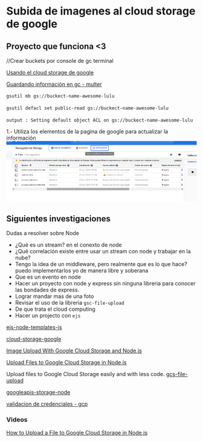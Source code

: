 # Subida de imagenes al cloud storage de google

## Proyecto que funciona <3

//Crear buckets por console de gc terminal

[Usando el cloud storage de google](https://cloud.google.com/nodejs/getting-started/using-cloud-storage?hl=es)

[Guardando información en gc - multer](https://cloud.google.com/nodejs/getting-started/using-cloud-storage?hl=es)

```
gsutil mb gs://buckect-name-awesome-lulu

gsutil defacl set public-read gs://buckect-name-awesome-lulu

output : Setting default object ACL on gs://buckect-name-awesome-lulu

```

1.- Utiliza los elementos de la pagina de google para actualizar la información
![Gestor de buckets browser](images/gestion_de_buckets_navegador.png)

## Siguientes investigaciones
Dudas a resolver sobre Node
- ¿Qué es un stream? en el conexto de node
- ¿Qué correlación existe entre usar un stream con node y trabajar en la nube?
- Tengo la idea de un middleware, pero realmente que es lo que hace? puedo implementarlos yo de manera libre y soberana
- Que es un evento en node
- Hacer un proyecto con node y express sin ninguna libreria para conocer las 
bondades de express.
- Lograr mandar mas de una foto
- Revisar el uso de la libreria `gsc-file-upload`
- De que trata el cloud computing
- Hacer un projecto con `ejs` 

[ejs-node-templates-js](https://ejs.co/#install)

[cloud-storage-google](https://www.woolha.com/tutorials/node-js-upload-file-to-google-cloud-storage)

[Image Upload With Google Cloud Storage and Node.js](https://medium.com/@olamilekan001/image-upload-with-google-cloud-storage-and-node-js-a1cf9baa1876)

[Upload Files to Google Cloud Storage in Node.js](https://masteringjs.io/tutorials/node/google-cloud-storage)

Upload files to Google Cloud Storage easily and with less code.
[gcs-file-upload](https://www.npmjs.com/package/gcs-file-upload)

[googleapis-storage-node](https://github.com/googleapis/nodejs-storage)

[validacion de credenciales - gcp](https://cloud.google.com/docs/authentication/getting-started#linux-or-macos)

### Videos
[How to Upload a File to Google Cloud Storage in Node.js](https://www.youtube.com/watch?v=pGSzMfKBV9Q&ab_channel=BenAwad)